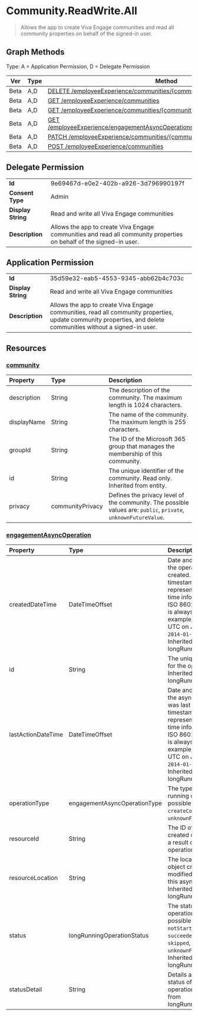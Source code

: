 # Community.ReadWrite.All

> Allows the app to create Viva Engage communities and read all community properties on behalf of the signed-in user.
## Graph Methods

Type: A = Application Permission, D = Delegate Permission

|Ver|Type|Method|
|-------|----|------|
|Beta|A,D|[DELETE /employeeExperience/communities/{communityId}](https://docs.microsoft.com/graph/api/community-delete?view=graph-rest-beta&tabs=http)|
|Beta|A,D|[GET /employeeExperience/communities](https://docs.microsoft.com/graph/api/employeeexperience-list-communities?view=graph-rest-beta&tabs=http)|
|Beta|A,D|[GET /employeeExperience/communities/{communityId}](https://docs.microsoft.com/graph/api/community-get?view=graph-rest-beta&tabs=http)|
|Beta|A,D|[GET /employeeExperience/engagementAsyncOperations/{engagementAsyncOperationId}](https://docs.microsoft.com/graph/api/engagementasyncoperation-get?view=graph-rest-beta&tabs=http)|
|Beta|A,D|[PATCH /employeeExperience/communities/{communityId}](https://docs.microsoft.com/graph/api/community-update?view=graph-rest-beta&tabs=http)|
|Beta|A,D|[POST /employeeExperience/communities](https://docs.microsoft.com/graph/api/employeeexperience-post-communities?view=graph-rest-beta&tabs=http)|
## Delegate Permission
|||
|-|-|
|**Id**|9e69467d-e0e2-402b-a926-3d796990197f|
|**Consent Type**|Admin|
|**Display String**|Read and write all Viva Engage communities|
|**Description**|Allows the app to create Viva Engage communities and read all community properties on behalf of the signed-in user.|
## Application Permission
|||
|-|-|
|**Id**|35d59e32-eab5-4553-9345-abb62b4c703c|
|**Display String**|Read and write all Viva Engage communities|
|**Description**|Allows the app to create Viva Engage communities, read all community properties, update community properties, and delete communities without a signed-in user.|
## Resources
### [community ](https://docs.microsoft.com/graph/api/resources/community?view=graph-rest-1.0&tabs=http)
|Property|Type|Description|
|:---|:---|:---|
| description | String | The description of the community. The maximum length is 1024 characters. |
| displayName | String | The name of the community. The maximum length is 255 characters. |
| groupId | String | The ID of the Microsoft 365 group that manages the membership of this community. |
| id | String | The unique identifier of the community. Read only. Inherited from entity. |
| privacy | communityPrivacy | Defines the privacy level of the community. The possible values are: `public`, `private`, `unknownFutureValue`. |
### [engagementAsyncOperation ](https://docs.microsoft.com/graph/api/resources/engagementasyncoperation?view=graph-rest-1.0&tabs=http)
|Property|Type|Description|
|:---|:---|:---|
| createdDateTime | DateTimeOffset | Date and time when the operation was created. The timestamp type represents date and time information using ISO 8601 format and is always in UTC. For example, midnight UTC on Jan 1, 2014 is `2014-01-01T00:00:00Z`. Inherited from longRunningOperation. |
| id | String | The unique identifier for the operation. Inherited from longRunningOperation. |
| lastActionDateTime | DateTimeOffset | Date and time when the async operation was last updated. The timestamp type represents date and time information using ISO 8601 format and is always in UTC. For example, midnight UTC on Jan 1, 2014 is `2014-01-01T00:00:00Z`. Inherited from longRunningOperation. |
| operationType | engagementAsyncOperationType | The type of the long-running operation. The possible values are: `createCommunity`, `unknownFutureValue`. |
| resourceId | String | The ID of the object created or modified as a result of this async operation. |
| resourceLocation |String| The location of the object created or modified as a result of this async operation. Inherited from longRunningOperation. |
| status | longRunningOperationStatus | The status of the operation. The possible values are: `notStarted`, `running`, `succeeded`, `failed`, `skipped`, `unknownFutureValue`. Inherited from longRunningOperation. |
|statusDetail|String|Details about the status of the operation. Inherited from longRunningOperation. |

